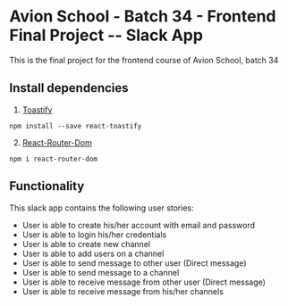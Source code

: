 # Avion School - Batch 34 - Frontend Final Project -- Slack App

This is the final project for the frontend course of Avion School, batch 34

## Install dependencies

1. [Toastify](https://www.npmjs.com/package/react-toastify)

`npm install --save react-toastify`

2. [React-Router-Dom](https://www.npmjs.com/package/react-router-dom )

`npm i react-router-dom`

## Functionality

This slack app contains the following user stories:
- User is able to create his/her account with email and password
- User is able to login his/her credentials
- User is able to create new channel
- User is able to add users on a channel
- User is able to send message to other user (Direct message)
- User is able to send message to a channel
- User is able to receive message from other user (Direct message)
- User is able to receive message from his/her channels
